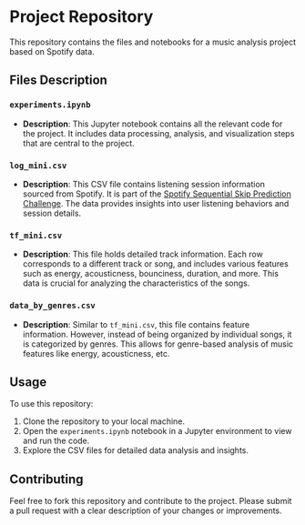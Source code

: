 # Project Repository

This repository contains the files and notebooks for a music analysis project based on Spotify data.

## Files Description

### `experiments.ipynb`

- **Description**: This Jupyter notebook contains all the relevant code for the project. It includes data processing, analysis, and visualization steps that are central to the project.

### `log_mini.csv`

- **Description**: This CSV file contains listening session information sourced from Spotify. It is part of the [Spotify Sequential Skip Prediction Challenge](https://www.aicrowd.com/challenges/spotify-sequential-skip-prediction-challenge/dataset_files). The data provides insights into user listening behaviors and session details.

### `tf_mini.csv`

- **Description**: This file holds detailed track information. Each row corresponds to a different track or song, and includes various features such as energy, acousticness, bounciness, duration, and more. This data is crucial for analyzing the characteristics of the songs.

### `data_by_genres.csv`

- **Description**: Similar to `tf_mini.csv`, this file contains feature information. However, instead of being organized by individual songs, it is categorized by genres. This allows for genre-based analysis of music features like energy, acousticness, etc.

## Usage

To use this repository:

1. Clone the repository to your local machine.
2. Open the `experiments.ipynb` notebook in a Jupyter environment to view and run the code.
3. Explore the CSV files for detailed data analysis and insights.

## Contributing

Feel free to fork this repository and contribute to the project. Please submit a pull request with a clear description of your changes or improvements.


